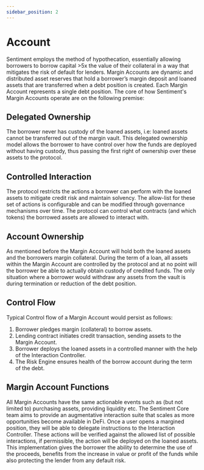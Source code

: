 ```yaml
---
sidebar_position: 2
---
```


# Account

Sentiment employs the method of hypothecation, essentially allowing borrowers to borrow capital >5x the value of their collateral in a way that mitigates the risk of default for lenders. Margin Accounts are dynamic and distributed asset reserves that hold a borrower’s margin deposit and loaned assets that are transferred when a debt position is created. Each Margin Account represents a single debt position.
The core of how Sentiment's Margin Accounts operate are on the following premise:

## Delegated Ownership

The borrower never has custody of the loaned assets, i.e: loaned assets cannot be transferred out of the margin vault. This delegated ownership model allows the borrower to have control over how the funds are deployed without having custody, thus passing the first right of ownership over these assets to the protocol.

## Controlled Interaction

The protocol restricts the actions a borrower can perform with the loaned assets to mitigate credit risk and maintain solvency. The allow-list for these set of actions is configurable and can be modified through governance mechanisms over time. The protocol can control what contracts (and which tokens) the borrowed assets are allowed to interact with.

## Account Ownership

As mentioned before the Margin Account will hold both the loaned assets and the borrowers margin collateral. During the term of a loan, all assets within the Margin Account are controlled by the protocol and at no point will the borrower be able to actually obtain custody of credited funds. The only situation where a borrower would withdraw any assets from the vault is during termination or reduction of the debt position.

## Control Flow

Typical Control flow of a Margin Account would persist as follows:

1. Borrower pledges margin (collateral) to borrow assets.
2. Lending contract initiates credit transaction, sending assets to the Margin Account.
3. Borrower deploys the loaned assets in a controlled manner with the help of the Interaction Controller.
4. The Risk Engine ensures health of the borrow account during the term of the debt.

## Margin Account Functions

All Margin Accounts have the same actionable events such as (but not limited to) purchasing assets, providing liquidity etc. The Sentiment Core team aims to provide an augmentative interaction suite that scales as more opportunities become available in DeFi. 
Once a user opens a margined position, they will be able to delegate instructions to the Interaction Controller. These actions will be verified against the allowed list of possible interactions, if permissible, the action will be deployed on the loaned assets. This implementation gives the borrower the ability to determine the use of the proceeds, benefits from the increase in value or profit of the funds while also protecting the lender from any default risk.